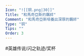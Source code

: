 ```yaml
---
Icon: "![[铜.png|30]]"
Title: "和馬奇亞斯的羈絆"
Comment: "和馬奇亞斯培養出深厚的羈絆"
Type: "铜"
Tips: ""
Order: 3
---
```


#英雄传说/闪之轨迹/奖杯 